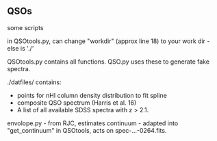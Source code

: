 ## QSOs
some scripts

in QSOtools.py, can change "workdir" (approx line 18) to your work dir - else is './'

QSOtools.py contains all functions.
QSO.py uses these to generate fake spectra.

./datfiles/ contains: 
- points for nHI column density distribution to fit spline 
- composite QSO spectrum (Harris et al. 16) 
- A list of all available SDSS spectra with z > 2.1.

envolope.py - from RJC, estimates continuum - adapted into "get_continuum" in QSOtools, acts on spec-...-0264.fits.


